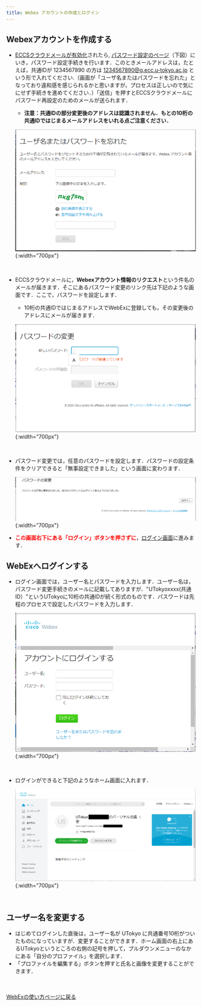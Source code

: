 ```yaml
---
title: Webex アカウントの作成とログイン
---
```


## Webexアカウントを作成する	
* <a href="https://hwb.ecc.u-tokyo.ac.jp/wp/literacy/email/initialize/" target="_blank">ECCSクラウドメールが有効化</a>されたら, <a href="https://apj27.webex.com/mw3300/mywebex/forgotpwd.do?siteurl=apj27-jp" target="_blank">パスワード設定のページ</a>（下図）にいき，パスワード設定手続きを行います．このときメールアドレスは，たとえば，共通IDが 1234567890 の方は 1234567890@g.ecc.u-tokyo.ac.jp という形で入れてください.（画面が「ユーザ名またはパスワードを忘れた」となっており違和感を感じられるかと思いますが，プロセスは正しいので気ににせず手続きを進めてください．）「送信」を押すとECCSクラウドメールにパスワード再設定のためのメールが送られます．
	* **注意：共通IDの部分変更後のアドレスは認識されません．もとの10桁の共通IDではじまるメールアドレスをいれる点ご注意ください．**

	![パスワード変更手続き画面](img/webex_pw_change.PNG){:width="700px"}

<br>

* ECCSクラウドメールに，**Webexアカウント情報のリクエスト**という件名のメールが届きます．そこにあるパスワード変更のリンク先は下記のような画面です．ここで，パスワードを設定します．
	* 10桁の共通IDではじまるアドレスでWebExに登録しても，その変更後のアドレスにメールが届きます．

	![パスワード設定画面](img/webex_pw_setting.PNG){:width="700px"}

<br>

* パスワード変更では，任意のパスワードを設定します．パスワードの設定条件をクリアできると「無事設定できました」という画面に変わります．

	![この画面がでたら成功です](img/webex_pw_success.PNG){:width="700px"}

* <span style="color:red">**この画面右下にある「ログイン」ボタンを押さずに**</span>，<a href="https://apj27.webex.com/mw3300/mywebex/default.do?siteurl=apj27&viewFrom=modern&login_return_url=https%3A%2F%2Fapj27.webex.com%2Fwebappng%2Fsites%2Fapj27%2Fdashboard%3Fsiteurl%3Dapj27" target="_blank">ログイン画面</a>に進みます．

## WebExへログインする
* ログイン画面では，ユーザー名とパスワードを入力します．ユーザー名は，パスワード変更手続きのメールに記載してありますが．"UTokyoxxxx(共通ID）"というUTokyoに10桁の共通IDが続く形式のものです．パスワードは先程のプロセスで設定したパスワードを入力します．

	![ログイン画面](img/webex_login.PNG){:width="700px"}

<br>

* ログインができると下記のようなホーム画面に入れます．

	![WebExのホーム画面](img/webex_home.png){:width="700px"}

<br>

## ユーザー名を変更する
* はじめてログインした直後は，ユーザー名が UTokyo に共通番号10桁がついたものになっていますが．変更することができます．ホーム画面の右上にあるUTokyoというところの右側の記号を押して，プルダウンメニューのなかにある「自分のプロファイル」を選択します．
* 「プロファイルを編集する」ボタンを押すと氏名と画像を変更することができます．




<br>
<br>
<a href="index" target="_blank">WebExの使い方ページに戻る</a>
